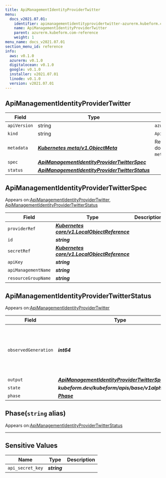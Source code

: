 ```yaml
---
title: ApiManagementIdentityProviderTwitter
menu:
  docs_v2021.07.01:
    identifier: apimanagementidentityprovidertwitter-azurerm.kubeform.com
    name: ApiManagementIdentityProviderTwitter
    parent: azurerm.kubeform.com-reference
    weight: 1
menu_name: docs_v2021.07.01
section_menu_id: reference
info:
  aws: v0.1.0
  azurerm: v0.1.0
  digitalocean: v0.1.0
  google: v0.1.0
  installer: v2021.07.01
  linode: v0.1.0
  version: v2021.07.01
---
```


## ApiManagementIdentityProviderTwitter
| Field | Type | Description |
| ------ | ----- | ----------- |
| `apiVersion` | string | `azurerm.kubeform.com/v1alpha1` |
|    `kind` | string | `ApiManagementIdentityProviderTwitter` |
| `metadata` | ***[Kubernetes meta/v1.ObjectMeta](https://v1-18.docs.kubernetes.io/docs/reference/generated/kubernetes-api/v1.18/#objectmeta-v1-meta)***|Refer to the Kubernetes API documentation for the fields of the `metadata` field.|
| `spec` | ***[ApiManagementIdentityProviderTwitterSpec](#apimanagementidentityprovidertwitterspec)***||
| `status` | ***[ApiManagementIdentityProviderTwitterStatus](#apimanagementidentityprovidertwitterstatus)***||
## ApiManagementIdentityProviderTwitterSpec

Appears on:[ApiManagementIdentityProviderTwitter](#apimanagementidentityprovidertwitter), [ApiManagementIdentityProviderTwitterStatus](#apimanagementidentityprovidertwitterstatus)

| Field | Type | Description |
| ------ | ----- | ----------- |
| `providerRef` | ***[Kubernetes core/v1.LocalObjectReference](https://v1-18.docs.kubernetes.io/docs/reference/generated/kubernetes-api/v1.18/#localobjectreference-v1-core)***||
| `id` | ***string***||
| `secretRef` | ***[Kubernetes core/v1.LocalObjectReference](https://v1-18.docs.kubernetes.io/docs/reference/generated/kubernetes-api/v1.18/#localobjectreference-v1-core)***||
| `apiKey` | ***string***||
| `apiManagementName` | ***string***||
| `resourceGroupName` | ***string***||
## ApiManagementIdentityProviderTwitterStatus

Appears on:[ApiManagementIdentityProviderTwitter](#apimanagementidentityprovidertwitter)

| Field | Type | Description |
| ------ | ----- | ----------- |
| `observedGeneration` | ***int64***| ***(Optional)*** Resource generation, which is updated on mutation by the API Server.|
| `output` | ***[ApiManagementIdentityProviderTwitterSpec](#apimanagementidentityprovidertwitterspec)***| ***(Optional)*** |
| `state` | ***kubeform.dev/kubeform/apis/base/v1alpha1.State***| ***(Optional)*** |
| `phase` | ***[Phase](#phase)***| ***(Optional)*** |
## Phase(`string` alias)

Appears on:[ApiManagementIdentityProviderTwitterStatus](#apimanagementidentityprovidertwitterstatus)

---
## Sensitive Values
| Name | Type | Description |
|------|------|-------------|
| `api_secret_key` | ***string*** ||
